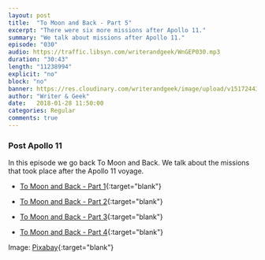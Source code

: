 ```yaml
---
layout: post
title:  "To Moon and Back - Part 5"
excerpt: "There were six more missions after Apollo 11."
summary: "We talk about missions after Apollo 11."
episode: "030"
audio: https://traffic.libsyn.com/writerandgeek/WnGEP030.mp3
duration: "30:43"
length: "11238994"
explicit: "no"
block: "no"
banner: https://res.cloudinary.com/writerandgeek/image/upload/v1517244301/moon5.jpg
author: "Writer & Geek"
date:   2018-01-28 11:50:00
categories: Regular
comments: true
---
```

### Post Apollo 11

In this episode we go back To Moon and Back. We talk about the missions that took place after the Apollo 11 voyage.

- [To Moon and Back - Part 1](https://writerandgeek.com/005-to-moon-and-back-1/){:target="blank"}

- [To Moon and Back - Part 2](https://writerandgeek.com/006-to-moon-and-back-2/){:target="blank"}

- [To Moon and Back - Part 3](https://writerandgeek.com/011-to-moon-and-back-3/){:target="blank"}

- [To Moon and Back - Part 4](https://writerandgeek.com/023-to-moon-and-back-4/){:target="blank"}

Image: [Pixabay](https://pixabay.com/en/moon-vehicle-astronaut-space-travel-67521/){:target="blank"}